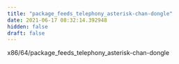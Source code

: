 ```yaml
---
title: "package_feeds_telephony_asterisk-chan-dongle"
date: 2021-06-17 08:32:14.392948
hidden: false
draft: false
---
```


x86/64/package_feeds_telephony_asterisk-chan-dongle

